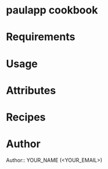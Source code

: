 # paulapp cookbook

# Requirements

# Usage

# Attributes

# Recipes

# Author

Author:: YOUR_NAME (<YOUR_EMAIL>)
